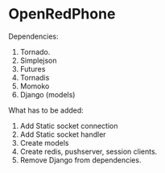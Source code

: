 # OpenRedPhone

Dependencies:
1. Tornado.
2. Simplejson
3. Futures
4. Tornadis
5. Momoko
6. Django (models)


What has to be added:

1. Add Static socket connection
2. Add Static socket handler
3. Create models
4. Create redis, pushserver, session clients.
5. Remove Django from dependencies.
